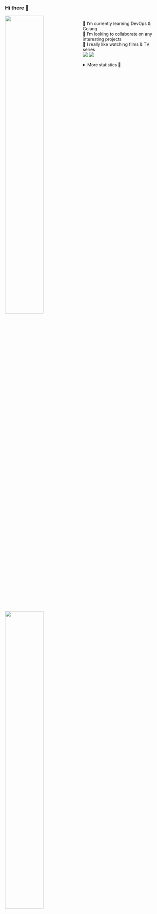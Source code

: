 ### Hi there 👋


[<img align="left" width="50%" src="https://github-readme-stats.vercel.app/api?username=rufusnufus&hide=issues&show_icons=true&count_private=true&theme=transparent&title_color=FF6F40&text_color=FBF9F8&icon_color=F48242&hide_border=true&hide_title=true#gh-dark-mode-only">](https://metrics.lecoq.io/rufusnufus#gh-dark-mode-only)
[<img align="left" width="50%" src="https://github-readme-stats.vercel.app/api?username=rufusnufus&hide=issues&show_icons=true&count_private=true&theme=transparent&title_color=FF6533&text_color=4D4644&icon_color=FF8038&hide_border=true&hide_title=true#gh-light-mode-only">](https://metrics.lecoq.io/rufusnufus#gh-light-mode-only)

<p>
  <br>
  🌱 I’m currently learning DevOps & Golang</br>
  👯 I’m looking to collaborate on any interesting projects</br>
  🎥 I really like watching films & TV series</br>
  <a href="https://linkedin.com/in/rufusnufus"><img src="https://img.shields.io/badge/linkedin-0077B5.svg?style=for-the-badge&logo=linkedin&logoColor=white"/></a>
  <a href="https://t.me/rufusnufus"><img src="https://img.shields.io/badge/-telegram-black?style=for-the-badge&color=blue&logo=telegram"/></a>
</p>

<p text-align="left">
<details>
  <summary>More statistics 👀</summary><br/>

<!--START_SECTION:waka-->
![Code Time](http://img.shields.io/badge/Code%20Time-446%20hrs%203%20mins-blue)

![Profile Views](http://img.shields.io/badge/Profile%20Views-0-blue)

**I'm an Early 🐤** 

```text
🌞 Morning                7374 commits        █████░░░░░░░░░░░░░░░░░░░░   21.80 % 
🌆 Daytime                19643 commits       ███████████████░░░░░░░░░░   58.08 % 
🌃 Evening                5986 commits        ████░░░░░░░░░░░░░░░░░░░░░   17.70 % 
🌙 Night                  816 commits         █░░░░░░░░░░░░░░░░░░░░░░░░   02.41 % 
```
📅 **I'm Most Productive on Monday** 

```text
Monday                   6922 commits        █████░░░░░░░░░░░░░░░░░░░░   20.47 % 
Tuesday                  6423 commits        █████░░░░░░░░░░░░░░░░░░░░   18.99 % 
Wednesday                6735 commits        █████░░░░░░░░░░░░░░░░░░░░   19.91 % 
Thursday                 6146 commits        █████░░░░░░░░░░░░░░░░░░░░   18.17 % 
Friday                   5970 commits        ████░░░░░░░░░░░░░░░░░░░░░   17.65 % 
Saturday                 698 commits         █░░░░░░░░░░░░░░░░░░░░░░░░   02.06 % 
Sunday                   925 commits         █░░░░░░░░░░░░░░░░░░░░░░░░   02.74 % 
```


📊 **This Week I Spent My Time On** 

```text
💬 Programming Languages: 
Other                    8 hrs 58 mins       ███████████████████████░░   92.88 % 
YAML                     21 mins             █░░░░░░░░░░░░░░░░░░░░░░░░   03.64 % 
XML                      6 mins              ░░░░░░░░░░░░░░░░░░░░░░░░░   01.19 % 
TSQL                     4 mins              ░░░░░░░░░░░░░░░░░░░░░░░░░   00.73 % 
Bash                     3 mins              ░░░░░░░░░░░░░░░░░░░░░░░░░   00.63 % 

🔥 Editors: 
iTerm2                   8 hrs 58 mins       ███████████████████████░░   92.88 % 
VS Code                  41 mins             ██░░░░░░░░░░░░░░░░░░░░░░░   07.12 % 
```

**I Mostly Code in Java** 

```text
Python                   19 repos            ███░░░░░░░░░░░░░░░░░░░░░░   12.93 % 
Smarty                   12 repos            ██░░░░░░░░░░░░░░░░░░░░░░░   08.16 % 
HCL                      7 repos             █░░░░░░░░░░░░░░░░░░░░░░░░   04.76 % 
HTML                     4 repos             █░░░░░░░░░░░░░░░░░░░░░░░░   02.72 % 
Mustache                 3 repos             █░░░░░░░░░░░░░░░░░░░░░░░░   02.04 % 
```




 Last Updated on 27/08/2023 00:58:44 UTC
<!--END_SECTION:waka-->

</details>
</p>
